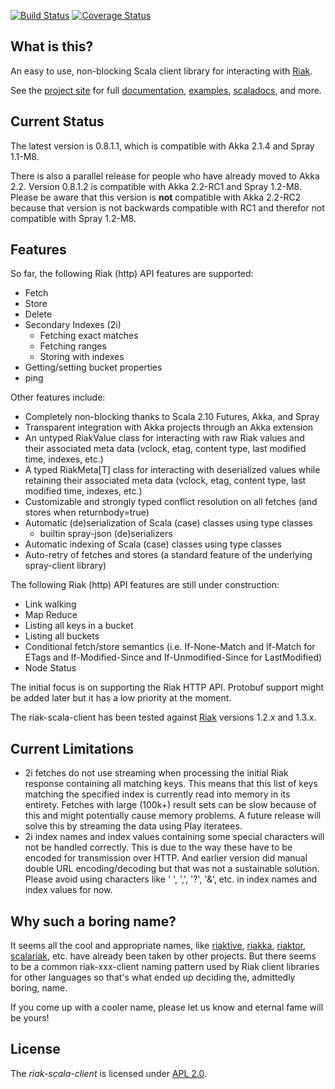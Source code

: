 
[![Build Status](https://api.travis-ci.org/agemooij/riak-scala-client.png?branch=master)](https://travis-ci.org/agemooij/riak-scala-client)
[![Coverage Status](https://coveralls.io/repos/agemooij/riak-scala-client/badge.png)](https://coveralls.io/r/agemooij/riak-scala-client)

## What is this?
An easy to use, non-blocking Scala client library for interacting with [Riak].

See the [project site] for full [documentation], [examples], [scaladocs], and more.


## Current Status
The latest version is 0.8.1.1, which is compatible with Akka 2.1.4 and Spray 1.1-M8.

There is also a parallel release for people who have already moved to Akka 2.2.
Version 0.8.1.2 is compatible with Akka 2.2-RC1 and Spray 1.2-M8. Please be aware
that this version is __not__ compatible with Akka 2.2-RC2 because that version
is not backwards compatible with RC1 and therefor not compatible with Spray 1.2-M8.


## Features

So far, the following Riak (http) API features are supported:

- Fetch
- Store
- Delete
- Secondary Indexes (2i)
    - Fetching exact matches
    - Fetching ranges
    - Storing with indexes
- Getting/setting bucket properties
- ping

Other features include:

- Completely non-blocking thanks to Scala 2.10 Futures, Akka, and Spray
- Transparent integration with Akka projects through an Akka extension
- An untyped RiakValue class for interacting with raw Riak values and their associated
  meta data (vclock, etag, content type, last modified time, indexes, etc.)
- A typed RiakMeta[T] class for interacting with deserialized values while retaining
  their associated meta data (vclock, etag, content type, last modified time, indexes, etc.)
- Customizable and strongly typed conflict resolution on all fetches (and stores when returnbody=true)
- Automatic (de)serialization of Scala (case) classes using type classes
    - builtin spray-json (de)serializers
- Automatic indexing of Scala (case) classes using type classes
- Auto-retry of fetches and stores (a standard feature of the underlying spray-client library)

The following Riak (http) API features are still under construction:

- Link walking
- Map Reduce
- Listing all keys in a bucket
- Listing all buckets
- Conditional fetch/store semantics (i.e. If-None-Match and If-Match for ETags and
  If-Modified-Since and If-Unmodified-Since for LastModified)
- Node Status

The initial focus is on supporting the Riak HTTP API. Protobuf support might be added
later but it has a low priority at the moment.

The riak-scala-client has been tested against [Riak] versions 1.2.x and 1.3.x.


## Current Limitations

- 2i fetches do not use streaming when processing the initial Riak response containing
  all matching keys. This means that this list of keys matching the specified index
  is currently read into memory in its entirety. Fetches with large (100k+) result sets can
  be slow because of this and might potentially cause memory problems. A future release
  will solve this by streaming the data using Play iteratees.
- 2i index names and index values containing some special characters will not be handled
  correctly. This is due to the way these have to be encoded for transmission over HTTP.
  And earlier version did manual double URL encoding/decoding but that was not a
  sustainable solution. Please avoid using characters like ' ', ',', '?', '&', etc.
  in index names and index values for now.


## Why such a boring name?

It seems all the cool and appropriate names, like [riaktive], [riakka], [riaktor],
[scalariak], etc. have already been taken by other projects. But there seems to be a
common riak-xxx-client naming pattern used by Riak client libraries for other languages
so that's what ended up deciding the, admittedly boring, name.

If you come up with a cooler name, please let us know and eternal fame will be yours!


## License

The _riak-scala-client_ is licensed under [APL 2.0].

  [project site]:       http://riak.scalapenos.com/
  [documentation]:      http://riak.scalapenos.com/documentation.html
  [examples]:           http://riak.scalapenos.com/examples.html
  [scaladocs]:          http://riak.scalapenos.com/scaladocs/index.html#com.scalapenos.riak.package
  [Riak]:               http://basho.com/riak/
  [Akka]:               http://akka.io/
  [Spray]:              http://spray.io/
  [APL 2.0]:            http://www.apache.org/licenses/LICENSE-2.0
  [riaktive]:           https://github.com/xaleraz/Riaktive
  [riakka]:             https://github.com/timperrett/riakka
  [riaktor]:            https://github.com/benmyles/riaktor
  [scalariak]:          https://github.com/ariejdl/scala-riak
